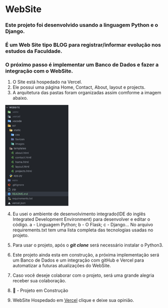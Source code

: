 # WebSite

### Este projeto foi desenvolvido usando a linguagem Python e o Django.

### É um Web Site tipo BLOG para registrar/informar evolução nos estudos da Faculdade.

### O próximo passo é implementar um Banco de Dados e fazer a integração com o WebSite.

1. O Site está hospedado na Vercel.
2. Ele possui uma página Home, Contact, About, layout e projects.
3. A arquitetura das pastas foram organizadas assim comforme a imagem abaixo.

<div align="center"> </div>
  <p float="left">
    <img src="api/static/images/Screenshot 2023-08-15 at 17.37.09.png" width="200" />
  </p>

4. Eu usei o ambiente de desenvolvimento integrado(IDE do inglês Integrated Development Environment) para desenvolver e editar o código.
   a - Linguagem Python;
   b - O Flask;
   c - Django...
   No arquivo requirements.txt tem uma lista completa das tecnologias usadas no projeto.

5. Para usar o projeto, após o **_git clone_** será necessário instalar o Python3.

6. Este projeto ainda esta em construção, a próxima implementação será um Banco de Dados e um integração com gitHub e Vercel para automatizar a futuras atualizações do WebSite.

7. Caso você deseje colaborar com o projeto, será uma grande alegria receber sua colaboração.

8. 🚧 - Projeto em Construção

9. WebSite Hospedado em [Vercel](https://website-omega-ten-38.vercel.app/) clique e deixe sua opinião.
